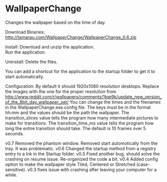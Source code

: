 WallpaperChange
===============

Changes the wallpaper based on the time of day.

Download Binaries: http://tamarau.com/WallpaperChange/WallpaperChange_0.6.zip

Install:
Download and unzip the application.  
Run the application.

Uninstall:
Delete the files.

You can add a shortcut for the application to the startup folder to get it to start automatically.


Configuration:
By default it should 1920x1080 resolution desktops. Replace the images with the one for the proper resolution from http://www.reddit.com/r/wallpapers/comments/1tqe9k/update_new_version_of_the_8bit_day_wallpaper_set/
You can change the times and the filenames in the WallpaperChange.exe.config file. The keys must be in the format hh:mm and the values should be the path the wallpaper.
The transition_slices value tells the program how many intermediate pictures to make for transitions. 
The transition_time_ms value tells the program how long the entire transition should take. 
The default is 10 frames over 5 seconds.

v0.7 Removed the phantom window.  Removed start automotically from the tray.  It was problematic.
v0.6 Changed the startup method from a registry entry to a lnk in the Startup folder.
v0.5 Fixed another bug, should solve the crashing on resume issue.  Re-organized the code a bit.
v0.4 Added config option to make the wallpaper style Tiled, Centered or Stretched (case-sensitive).
v0.3 fixes issue with crashing after leaving your computer for a while.

